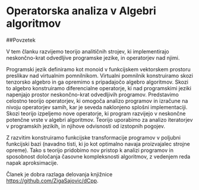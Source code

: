 # Operatorska analiza  v Algebri algoritmov

##Povzetek

V tem članku razvijemo teorijo analitičnih strojev, ki implementirajo neskončno-krat odvedljive programske jezike, in operatorjev nad njimi.

  Programski jezik definiramo kot monoid v funkcijskem vektorskem prostoru preslikav nad virtualnim pomnilnikom. Virtualni pomnilnik konstruiramo skozi tenzorsko algebro in ga opremimo s pripadajočo algebro algoritmov. Skozi to algebro konstruiramo diferencialne operatorje, ki nad programskimi jeziki napenjajo prostor neskončno-krat odvedljivih programov. Predstavimo celostno teorijo operatorjev, ki omogoča analizo programov in izračune na nivoju operatorjev samih, kar je seveda naklonjeno splošni implementaciji. Skozi teorijo izpeljemo nove operatorje, ki program razvijejo v neskončne potenčne vrste v algebri algoritmov. Teorijo uporabimo za analizo iteratorjev v programskih jezikih, in njihove odvisnosti od izstopnih pogojev. 
  
  Z razvitim konstruiramo funkcijske transformacije programov v poljubni funkcijski bazi (navadno tisti, ki jo kot optimalno navaja proizvajalec strojne opreme). 
  Tako s teorijo pridobimo nov pristop k analizi programov in sposobnost določanja časovne kompleksnosti algoritmov, z vedenjem reda napak aproksimacije.

Članek je dobra razlaga delovanja knjižnice
https://github.com/ZigaSajovic/dCpp.
